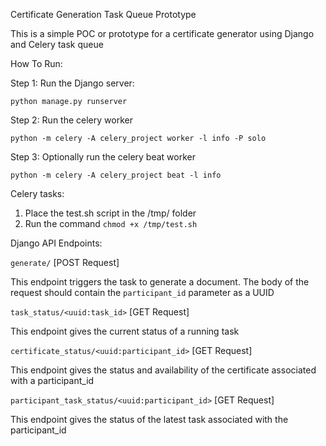 Certificate Generation Task Queue Prototype

This is a simple POC or prototype for a certificate generator using Django and Celery task queue


How To Run:

Step 1: Run the Django server:

```python manage.py runserver```


Step 2: Run the celery worker

```python -m celery -A celery_project worker -l info -P solo```


Step 3: Optionally run the celery beat worker

```python -m celery -A celery_project beat -l info```


Celery tasks:

1. Place the test.sh script in the /tmp/ folder
2. Run the command ```chmod +x /tmp/test.sh```

Django API Endpoints:

```generate/``` [POST Request]

This endpoint triggers the task to generate a document. The body of the request should contain the ```participant_id``` parameter as a UUID

```task_status/<uuid:task_id>``` [GET Request]

This endpoint gives the current status of a running task

```certificate_status/<uuid:participant_id>``` [GET Request]

This endpoint gives the status and availability of the certificate associated with a participant_id

```participant_task_status/<uuid:participant_id>``` [GET Request]

This endpoint gives the status of the latest task associated with the participant_id